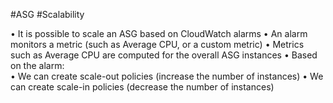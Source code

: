 #ASG #Scalability 

• It is possible to scale an ASG based on CloudWatch alarms
• An alarm monitors a metric (such as Average CPU, or a custom metric)
• Metrics such as Average CPU are computed for the overall ASG instances
• Based on the alarm:  
	• We can create scale-out policies (increase the number of instances)
	• We can create scale-in policies (decrease the number of instances)

